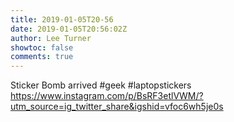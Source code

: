 ```yaml
---
title: 2019-01-05T20-56
date: 2019-01-05T20:56:02Z
author: Lee Turner
showtoc: false
comments: true
---
```


Sticker Bomb arrived #geek #laptopstickers https://www.instagram.com/p/BsRF3etlVWM/?utm_source=ig_twitter_share&igshid=vfoc6wh5je0s

